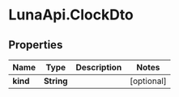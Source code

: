 # LunaApi.ClockDto

## Properties

Name | Type | Description | Notes
------------ | ------------- | ------------- | -------------
**kind** | **String** |  | [optional] 


